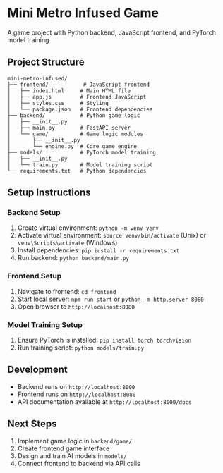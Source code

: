 # Mini Metro Infused Game

A game project with Python backend, JavaScript frontend, and PyTorch model training.

## Project Structure

```
mini-metro-infused/
├── frontend/           # JavaScript frontend
│   ├── index.html     # Main HTML file
│   ├── app.js         # Frontend JavaScript
│   ├── styles.css     # Styling
│   └── package.json   # Frontend dependencies
├── backend/           # Python game logic
│   ├── __init__.py
│   ├── main.py        # FastAPI server
│   └── game/          # Game logic modules
│       ├── __init__.py
│       └── engine.py  # Core game engine
├── models/            # PyTorch model training
│   ├── __init__.py
│   └── train.py       # Model training script
└── requirements.txt   # Python dependencies
```

## Setup Instructions

### Backend Setup
1. Create virtual environment: `python -m venv venv`
2. Activate virtual environment: `source venv/bin/activate` (Unix) or `venv\Scripts\activate` (Windows)
3. Install dependencies: `pip install -r requirements.txt`
4. Run backend: `python backend/main.py`

### Frontend Setup
1. Navigate to frontend: `cd frontend`
2. Start local server: `npm run start` or `python -m http.server 8080`
3. Open browser to `http://localhost:8080`

### Model Training Setup
1. Ensure PyTorch is installed: `pip install torch torchvision`
2. Run training script: `python models/train.py`

## Development

- Backend runs on `http://localhost:8000`
- Frontend runs on `http://localhost:8080`
- API documentation available at `http://localhost:8000/docs`

## Next Steps

1. Implement game logic in `backend/game/`
2. Create frontend game interface
3. Design and train AI models in `models/`
4. Connect frontend to backend via API calls